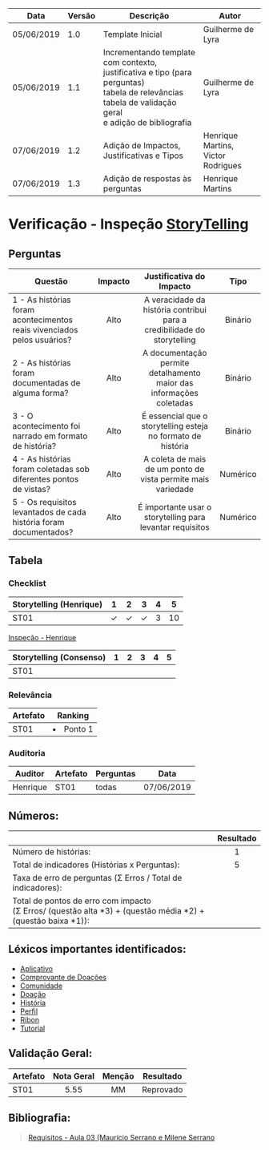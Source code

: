 | Data | Versão | Descrição | Autor |
| - | - | - | - |
| 05/06/2019 | 1.0 | Template Inicial | Guilherme de Lyra |
| 05/06/2019 | 1.1 | Incrementando template com contexto, justificativa e tipo (para perguntas)<br />tabela de relevâncias<br />tabela de validação geral<br />e adição de bibliografia | Guilherme de Lyra |
| 07/06/2019 | 1.2 | Adição de Impactos, Justificativas e Tipos | Henrique Martins, Victor Rodrigues |
| 07/06/2019 | 1.3 | Adição de respostas às perguntas | Henrique Martins |

# Verificação - Inspeção [StoryTelling](https://github.com/requisitos-2019-1/Ribon/blob/master/Elicitacao/StoryTelling/StoryTelling.md)
## Perguntas

| Questão | Impacto | Justificativa do Impacto | Tipo |
| ------- | :-----: | :-----------: | :--: |
| 1 - As histórias foram acontecimentos reais vivenciados pelos usuários? | Alto | A veracidade da história contribui para a credibilidade do storytelling | Binário |
| 2 - As histórias foram documentadas de alguma forma? | Alto | A documentação permite detalhamento maior das informações coletadas | Binário |
| 3 - O acontecimento foi narrado em formato de história? | Alto | É essencial que o storytelling esteja no formato de história | Binário |
| 4 - As histórias foram coletadas sob diferentes pontos de vistas? | Alto | A coleta de mais de um ponto de vista permite mais variedade | Numérico |
| 5 - Os requisitos levantados de cada história foram documentados?	| Alto | É importante usar o storytelling para levantar requisitos | Numérico |


## Tabela
### Checklist

| Storytelling (Henrique) | 1 | 2 | 3 | 4 | 5 |
| -------- | - | - | - | - | - |
| ST01 | &#10003; | &#10003; | &#10003; | 3 | 10 |

[Inspeção - Henrique](https://github.com/requisitos-2019-1/Ribon/blob/master/Verificacao/inspecoes/henrique-martins/inspecao_storytelling.md)

| Storytelling (Consenso) | 1 | 2 | 3 | 4 | 5 |
| -------- | - | - | - | - | - |
| ST01 | <!-- &#10003; --> | <!-- &#10003; --> | <!-- &#10003; --> |  |  |

### Relevância
| Artefato | Ranking |
| -------- | :-----: |
| ST01 | <li>Ponto 1</li> | 

### Auditoria

| Auditor | Artefato | Perguntas | Data |
| --- | --- | --- | --- |
| Henrique | ST01 | todas | 07/06/2019 |

## Números:																																														
|   | Resultado |
| - | :---------: |
| Número de histórias: | 1 |
| Total de indicadores (Histórias x Perguntas): |	5 |
| Taxa de erro de perguntas  (Σ Erros / Total de indicadores): |	 |
| Total de pontos de erro com impacto<br /> (Σ Erros/ (questão alta *3) + (questão média *2) + (questão baixa *1)):| |

## Léxicos importantes identificados:
- [Aplicativo](https://github.com/requisitos-2019-1/Ribon/blob/master/Modelagem%20de%20Requisitos/Lexicos/LX002_Aplicativo.md)
- [Comprovante de Doações](https://github.com/requisitos-2019-1/Ribon/blob/master/Modelagem%20de%20Requisitos/Lexicos/LX008_Comprovante_de_doa%C3%A7oes.md)
- [Comunidade](https://github.com/requisitos-2019-1/Ribon/blob/master/Modelagem%20de%20Requisitos/Lexicos/LX009_Comunidade.md)
- [Doação](https://github.com/requisitos-2019-1/Ribon/blob/master/Modelagem%20de%20Requisitos/Lexicos/LX011_Doa%C3%A7%C3%A3o.md)
- [História](https://github.com/requisitos-2019-1/Ribon/blob/master/Modelagem%20de%20Requisitos/Lexicos/LX014_Historia.md)
- [Perfil](https://github.com/requisitos-2019-1/Ribon/blob/master/Modelagem%20de%20Requisitos/Lexicos/LX021_Perfil.md)
- [Ribon](https://github.com/requisitos-2019-1/Ribon/blob/master/Modelagem%20de%20Requisitos/Lexicos/LX026_Ribon.md)
- [Tutorial](https://github.com/requisitos-2019-1/Ribon/blob/master/Modelagem%20de%20Requisitos/Lexicos/LX030_Tutorial_do_app.md)

## Validação Geral:
| Artefato | Nota Geral | Menção | Resultado |
| -------- | :--------: | :----: | :-------: |
| ST01 | 5.55 | MM | Reprovado |

## Bibliografia:
> [Requisitos - Aula 03 (Maurício Serrano e Milene Serrano](https://aprender.ead.unb.br/pluginfile.php/348648/mod_resource/content/3/Requisitos%20-%20Aula%2007.pdf)